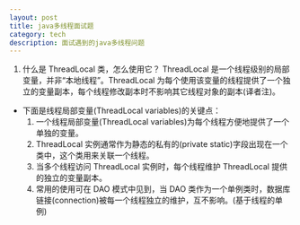 ```yaml
---
layout: post
title: java多线程面试题
category: tech
description: 面试遇到的java多线程问题
---
```

<!-- ######2014-11-05-java多线程面试题.md -->

1. 什么是 ThreadLocal 类，怎么使用它？
    ThreadLocal 是一个线程级别的局部变量，并非“本地线程”。ThreadLocal 为每个使用该变量的线程提供了一个独立的变量副本，每个线程修改副本时不影响其它线程对象的副本(译者注)。

- 下面是线程局部变量(ThreadLocal variables)的关键点：
    1. 一个线程局部变量(ThreadLocal variables)为每个线程方便地提供了一个单独的变量。
    2. ThreadLocal 实例通常作为静态的私有的(private static)字段出现在一个类中，这个类用来关联一个线程。
    3. 当多个线程访问 ThreadLocal 实例时，每个线程维护 ThreadLocal 提供的独立的变量副本。
    4. 常用的使用可在 DAO 模式中见到，当 DAO 类作为一个单例类时，数据库链接(connection)被每一个线程独立的维护，互不影响。(基于线程的单例)